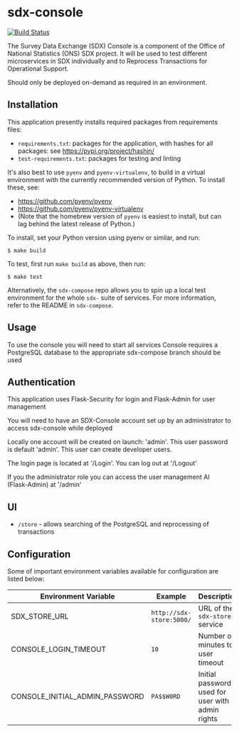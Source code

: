 # sdx-console

[![Build Status](https://travis-ci.org/ONSdigital/sdx-console.svg?branch=master)](https://travis-ci.org/ONSdigital/sdx-console)

The Survey Data Exchange (SDX) Console is a component of the Office of National Statistics (ONS) SDX project. It will be used to test different microservices in SDX individually and to Reprocess Transactions for Operational Support.

Should only be deployed on-demand as required in an environment.

## Installation
This application presently installs required packages from requirements files:
- `requirements.txt`: packages for the application, with hashes for all packages: see https://pypi.org/project/hashin/ 
- `test-requirements.txt`: packages for testing and linting

It's also best to use `pyenv` and `pyenv-virtualenv`, to build in a virtual environment with the currently recommended version of Python.  To install these, see:
- https://github.com/pyenv/pyenv
- https://github.com/pyenv/pyenv-virtualenv
- (Note that the homebrew version of `pyenv` is easiest to install, but can lag behind the latest release of Python.)

To install, set your Python version using pyenv or similar, and run:
```
$ make build
```

To test, first run `make build` as above, then run:
```
$ make test
```

Alternatively, the `sdx-compose` repo allows you to spin up a local test environment for the whole ``sdx-`` suite of services. For more information, refer to the README in `sdx-compose`.

## Usage

To use the console you will need to start all services
Console requires a PostgreSQL database to the appropriate sdx-compose branch should be used

## Authentication

This application uses Flask-Security for login and Flask-Admin for user management

You will need to have an SDX-Console account set up by an administrator to access sdx-console while deployed

Locally one account will be created on launch: 'admin'. This user password is default 'admin'. This user can create developer users.

The login page is located at '/Login'. You can log out at '/Logout'

If you the administrator role you can access the user management AI (Flask-Admin) at '/admin'

## UI

 * `/store` -  allows searching of the PostgreSQL and reprocessing of transactions

## Configuration

Some of important environment variables available for configuration are listed below:

| Environment Variable    | Example                               | Description
|-------------------------|---------------------------------------|----------------
| SDX_STORE_URL           | `http://sdx-store:5000/`              | URL of the ``sdx-store`` service
| CONSOLE_LOGIN_TIMEOUT   | `10`                                  | Number of minutes to user timeout
| CONSOLE_INITIAL_ADMIN_PASSWORD| `PA$$W0RD` | Initial password used for user with admin rights

